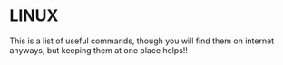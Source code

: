# LINUX
This is a list of useful commands, though you will find them on internet anyways, but keeping them at one place helps!!
